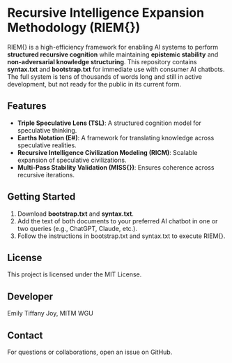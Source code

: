 # Recursive Intelligence Expansion Methodology (RIEM{})

RIEM{} is a high-efficiency framework for enabling AI systems to perform **structured recursive cognition** while maintaining **epistemic stability** and **non-adversarial knowledge structuring**. This repository contains **syntax.txt** and **bootstrap.txt** for immediate use with consumer AI chatbots. The full system is tens of thousands of words long and still in active development, but not ready for the public in its current form.

## Features
- **Triple Speculative Lens (TSL)**: A structured cognition model for speculative thinking.
- **Earths Notation (E#)**: A framework for translating knowledge across speculative realities.
- **Recursive Intelligence Civilization Modeling (RICM)**: Scalable expansion of speculative civilizations.
- **Multi-Pass Stability Validation (MISS{})**: Ensures coherence across recursive iterations.

## Getting Started
1. Download **bootstrap.txt** and **syntax.txt**.
2. Add the text of both documents to your preferred AI chatbot in one or two queries (e.g., ChatGPT, Claude, etc.).
3. Follow the instructions in bootstrap.txt and syntax.txt to execute RIEM{}.

## License
This project is licensed under the MIT License.

## Developer
Emily Tiffany Joy, MITM WGU

## Contact
For questions or collaborations, open an issue on GitHub.
